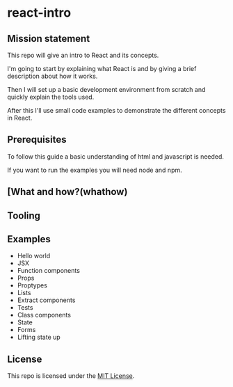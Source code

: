 # react-intro

## Mission statement

This repo will give an intro to React and its concepts.

I'm going to start by explaining what React is and by giving a brief description about how it works.

Then I will set up a basic development environment from scratch and quickly explain the tools used.

After this I'll use small code examples to demonstrate the different concepts in React.

## Prerequisites

To follow this guide a basic understanding of html and javascript is needed.

If you want to run the examples you will need node and npm.

## [What and how?(whathow)

## Tooling

## Examples

* Hello world
* JSX
* Function components
* Props
* Proptypes
* Lists
* Extract components
* Tests
* Class components
* State
* Forms
* Lifting state up

## License

This repo is licensed under the [MIT License](http://www.opensource.org/licenses/mit-license.php).